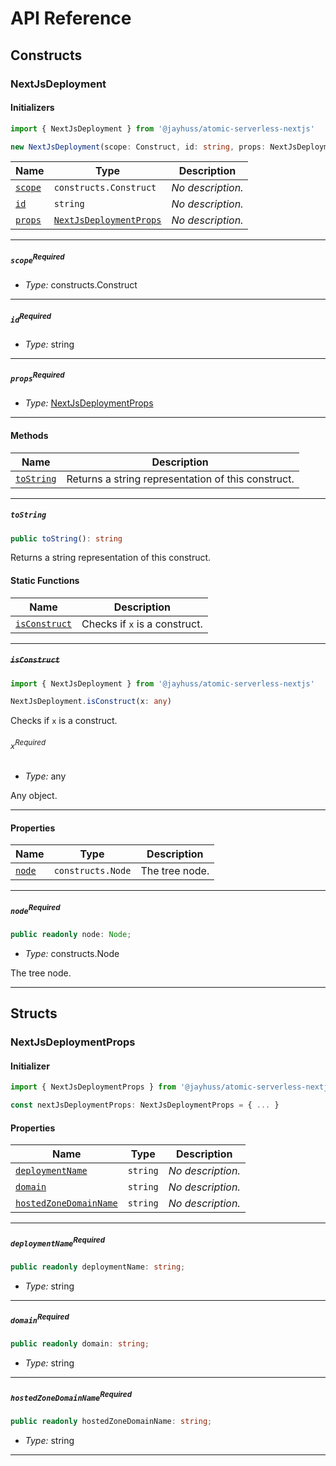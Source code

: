 # API Reference <a name="API Reference" id="api-reference"></a>

## Constructs <a name="Constructs" id="Constructs"></a>

### NextJsDeployment <a name="NextJsDeployment" id="@jayhuss/atomic-serverless-nextjs.NextJsDeployment"></a>

#### Initializers <a name="Initializers" id="@jayhuss/atomic-serverless-nextjs.NextJsDeployment.Initializer"></a>

```typescript
import { NextJsDeployment } from '@jayhuss/atomic-serverless-nextjs'

new NextJsDeployment(scope: Construct, id: string, props: NextJsDeploymentProps)
```

| **Name** | **Type** | **Description** |
| --- | --- | --- |
| <code><a href="#@jayhuss/atomic-serverless-nextjs.NextJsDeployment.Initializer.parameter.scope">scope</a></code> | <code>constructs.Construct</code> | *No description.* |
| <code><a href="#@jayhuss/atomic-serverless-nextjs.NextJsDeployment.Initializer.parameter.id">id</a></code> | <code>string</code> | *No description.* |
| <code><a href="#@jayhuss/atomic-serverless-nextjs.NextJsDeployment.Initializer.parameter.props">props</a></code> | <code><a href="#@jayhuss/atomic-serverless-nextjs.NextJsDeploymentProps">NextJsDeploymentProps</a></code> | *No description.* |

---

##### `scope`<sup>Required</sup> <a name="scope" id="@jayhuss/atomic-serverless-nextjs.NextJsDeployment.Initializer.parameter.scope"></a>

- *Type:* constructs.Construct

---

##### `id`<sup>Required</sup> <a name="id" id="@jayhuss/atomic-serverless-nextjs.NextJsDeployment.Initializer.parameter.id"></a>

- *Type:* string

---

##### `props`<sup>Required</sup> <a name="props" id="@jayhuss/atomic-serverless-nextjs.NextJsDeployment.Initializer.parameter.props"></a>

- *Type:* <a href="#@jayhuss/atomic-serverless-nextjs.NextJsDeploymentProps">NextJsDeploymentProps</a>

---

#### Methods <a name="Methods" id="Methods"></a>

| **Name** | **Description** |
| --- | --- |
| <code><a href="#@jayhuss/atomic-serverless-nextjs.NextJsDeployment.toString">toString</a></code> | Returns a string representation of this construct. |

---

##### `toString` <a name="toString" id="@jayhuss/atomic-serverless-nextjs.NextJsDeployment.toString"></a>

```typescript
public toString(): string
```

Returns a string representation of this construct.

#### Static Functions <a name="Static Functions" id="Static Functions"></a>

| **Name** | **Description** |
| --- | --- |
| <code><a href="#@jayhuss/atomic-serverless-nextjs.NextJsDeployment.isConstruct">isConstruct</a></code> | Checks if `x` is a construct. |

---

##### ~~`isConstruct`~~ <a name="isConstruct" id="@jayhuss/atomic-serverless-nextjs.NextJsDeployment.isConstruct"></a>

```typescript
import { NextJsDeployment } from '@jayhuss/atomic-serverless-nextjs'

NextJsDeployment.isConstruct(x: any)
```

Checks if `x` is a construct.

###### `x`<sup>Required</sup> <a name="x" id="@jayhuss/atomic-serverless-nextjs.NextJsDeployment.isConstruct.parameter.x"></a>

- *Type:* any

Any object.

---

#### Properties <a name="Properties" id="Properties"></a>

| **Name** | **Type** | **Description** |
| --- | --- | --- |
| <code><a href="#@jayhuss/atomic-serverless-nextjs.NextJsDeployment.property.node">node</a></code> | <code>constructs.Node</code> | The tree node. |

---

##### `node`<sup>Required</sup> <a name="node" id="@jayhuss/atomic-serverless-nextjs.NextJsDeployment.property.node"></a>

```typescript
public readonly node: Node;
```

- *Type:* constructs.Node

The tree node.

---


## Structs <a name="Structs" id="Structs"></a>

### NextJsDeploymentProps <a name="NextJsDeploymentProps" id="@jayhuss/atomic-serverless-nextjs.NextJsDeploymentProps"></a>

#### Initializer <a name="Initializer" id="@jayhuss/atomic-serverless-nextjs.NextJsDeploymentProps.Initializer"></a>

```typescript
import { NextJsDeploymentProps } from '@jayhuss/atomic-serverless-nextjs'

const nextJsDeploymentProps: NextJsDeploymentProps = { ... }
```

#### Properties <a name="Properties" id="Properties"></a>

| **Name** | **Type** | **Description** |
| --- | --- | --- |
| <code><a href="#@jayhuss/atomic-serverless-nextjs.NextJsDeploymentProps.property.deploymentName">deploymentName</a></code> | <code>string</code> | *No description.* |
| <code><a href="#@jayhuss/atomic-serverless-nextjs.NextJsDeploymentProps.property.domain">domain</a></code> | <code>string</code> | *No description.* |
| <code><a href="#@jayhuss/atomic-serverless-nextjs.NextJsDeploymentProps.property.hostedZoneDomainName">hostedZoneDomainName</a></code> | <code>string</code> | *No description.* |

---

##### `deploymentName`<sup>Required</sup> <a name="deploymentName" id="@jayhuss/atomic-serverless-nextjs.NextJsDeploymentProps.property.deploymentName"></a>

```typescript
public readonly deploymentName: string;
```

- *Type:* string

---

##### `domain`<sup>Required</sup> <a name="domain" id="@jayhuss/atomic-serverless-nextjs.NextJsDeploymentProps.property.domain"></a>

```typescript
public readonly domain: string;
```

- *Type:* string

---

##### `hostedZoneDomainName`<sup>Required</sup> <a name="hostedZoneDomainName" id="@jayhuss/atomic-serverless-nextjs.NextJsDeploymentProps.property.hostedZoneDomainName"></a>

```typescript
public readonly hostedZoneDomainName: string;
```

- *Type:* string

---



